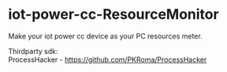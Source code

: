 # iot-power-cc-ResourceMonitor

Make your iot power cc device as your PC resources meter.

Thirdparty sdk:  
ProcessHacker - https://github.com/PKRoma/ProcessHacker
